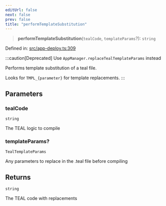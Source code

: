 ```yaml
---
editUrl: false
next: false
prev: false
title: "performTemplateSubstitution"
---
```


> **performTemplateSubstitution**(`tealCode`, `templateParams`?): `string`

Defined in: [src/app-deploy.ts:309](https://github.com/algorandfoundation/algokit-utils-ts/blob/e57e96ab17213653e656688e8d7251c0107554cf/src/app-deploy.ts#L309)

:::caution[Deprecated]
Use `AppManager.replaceTealTemplateParams` instead

Performs template substitution of a teal file.

Looks for `TMPL_{parameter}` for template replacements.
:::

## Parameters

### tealCode

`string`

The TEAL logic to compile

### templateParams?

`TealTemplateParams`

Any parameters to replace in the .teal file before compiling

## Returns

`string`

The TEAL code with replacements
